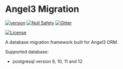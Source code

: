 # Angel3 Migration

[![version](https://img.shields.io/badge/pub-v4.0.0-brightgreen)](https://pub.dartlang.org/packages/angel3_migration)
[![Null Safety](https://img.shields.io/badge/null-safety-brightgreen)](https://dart.dev/null-safety)
[![Gitter](https://img.shields.io/gitter/room/angel_dart/discussion)](https://gitter.im/angel_dart/discussion)

[![License](https://img.shields.io/github/license/dukefirehawk/angel)](https://github.com/dukefirehawk/angel/tree/angel3/packages/orm/angel_migration/LICENSE)

A database migration framework built for Angel3 ORM.

Supported database:

* postgresql version 9, 10, 11 and 12
